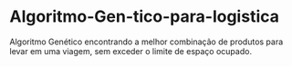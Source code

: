 # Algoritmo-Gen-tico-para-logistica
Algoritmo Genético encontrando a melhor combinação de produtos para levar em uma viagem, sem exceder o limite de espaço ocupado. 
